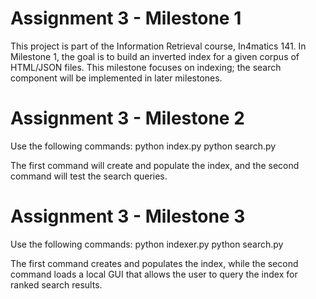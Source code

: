 # Assignment 3 - Milestone 1

This project is part of the Information Retrieval course, In4matics 141. In Milestone 1, the goal is to build an inverted index for a given corpus of HTML/JSON files. This milestone focuses on indexing; the search component will be implemented in later milestones.

# Assignment 3 - Milestone 2
Use the following commands:
python index.py
python search.py

The first command will create and populate the index, and the second command will test the search queries.

# Assignment 3 - Milestone 3
Use the following commands:
python indexer.py
python search.py

The first command creates and populates the index, while the second command loads a local GUI that allows the user to query the index for ranked search results.